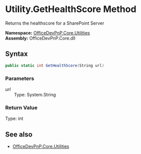 # Utility.GetHealthScore Method  
Returns the healthscore for a SharePoint Server  

**Namespace:** [OfficeDevPnP.Core.Utilities](OfficeDevPnP.Core.Utilities.md)  
**Assembly:** OfficeDevPnP.Core.dll  
## Syntax
```C#
public static int GetHealthScore(String url)
```
### Parameters
*url*  
&emsp;&emsp;Type: System.String  
### Return Value
Type: int  


## See also
- [OfficeDevPnP.Core.Utilities](OfficeDevPnP.Core.Utilities.md)
